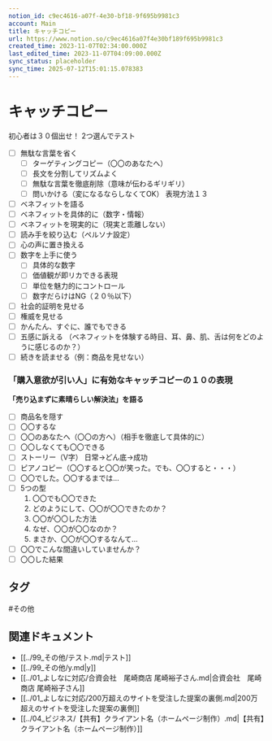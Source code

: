 ```yaml
---
notion_id: c9ec4616-a07f-4e30-bf18-9f695b9981c3
account: Main
title: キャッチコピー
url: https://www.notion.so/c9ec4616a07f4e30bf189f695b9981c3
created_time: 2023-11-07T02:34:00.000Z
last_edited_time: 2023-11-07T04:09:00.000Z
sync_status: placeholder
sync_time: 2025-07-12T15:01:15.078383
---
```

# キャッチコピー

初心者は３０個出せ！
2つ選んでテスト
- [ ] 無駄な言葉を省く
  - [ ] ターゲティングコピー（〇〇のあなたへ）
  - [ ] 長文を分割してリズムよく
  - [ ] 無駄な言葉を徹底削除（意味が伝わるギリギリ）
  - [ ] 問いかける（変になるならしなくてOK）
表現方法１３
- [ ] ベネフィットを語る
- [ ] ベネフィットを具体的に（数字・情報）
- [ ] ベネフィットを現実的に（現実と乖離しない）
- [ ] 読み手を絞り込む（ペルソナ設定）
- [ ] 心の声に置き換える
- [ ] 数字を上手に使う
  - [ ] 具体的な数字
  - [ ] 価値観が即リカできる表現
  - [ ] 単位を魅力的にコントロール
  - [ ] 数字だらけはNG（２０％以下）
- [ ] 社会的証明を見せる
- [ ] 権威を見せる
- [ ] かんたん、すぐに、誰でもできる
- [ ] 五感に訴える
（ベネフィットを体験する時目、耳、鼻、肌、舌は何をどのように感じるのか？）
- [ ] 続きを読ませる（例：商品を見せない）
### 「購入意欲が引い人」に有効なキャッチコピーの１０の表現
**「売り込まずに素晴らしい解決法」を語る**
- [ ] 商品名を隠す
- [ ] 〇〇するな
- [ ] 〇〇のあなたへ（〇〇の方へ）（相手を徹底して具体的に）
- [ ] 〇〇しなくても〇〇できる
- [ ] ストーリー（V字）
  日常→どん底→成功
- [ ] ピアノコピー（〇〇すると〇〇が笑った。でも、〇〇すると・・・）
- [ ] 〇〇でした。〇〇するまでは…
- [ ] 5つの型
  1. 〇〇でも〇〇できた
  1. どのようにして、〇〇が〇〇できたのか？
  1. 〇〇が〇〇した方法
  1. なぜ、〇〇が〇〇なのか？
  1. まさか、〇〇が〇〇するなんて…
- [ ] 〇〇でこんな間違いしていませんか？
- [ ] 〇〇した結果

## タグ

#その他 

## 関連ドキュメント

- [[../99_その他/テスト.md|テスト]]
- [[../99_その他/y.md|y]]
- [[../01_よしなに対応/合資会社　尾崎商店 尾崎裕子さん.md|合資会社　尾崎商店 尾崎裕子さん]]
- [[../01_よしなに対応/200万超えのサイトを受注した提案の裏側.md|200万超えのサイトを受注した提案の裏側]]
- [[../04_ビジネス/【共有】クライアント名（ホームページ制作）.md|【共有】クライアント名（ホームページ制作）]]
